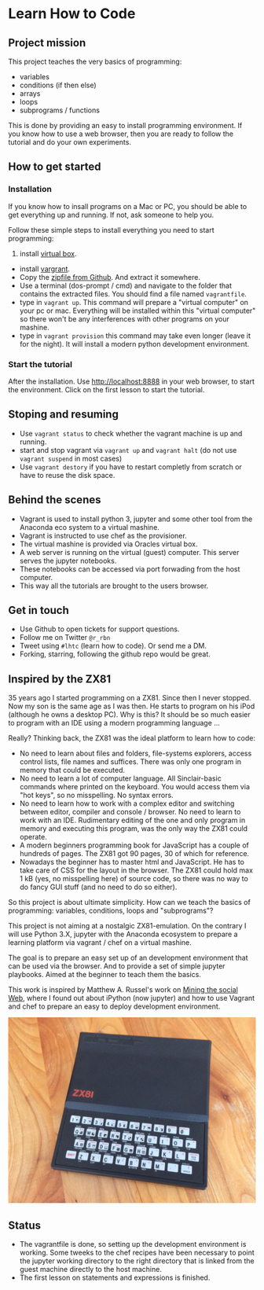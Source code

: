 Learn How to Code
=================

## Project mission
This project teaches the very basics of programming:
+ variables
+ conditions (if then else)
+ arrays
+ loops
+ subprograms / functions

This is done by providing an easy to install programming environment. If you know how to use a web browser, then you are ready to follow the tutorial and do your own experiments.


## How to get started
### Installation
If you know how to insall programs on a Mac or PC, you should be able to get everything up and running. If not, ask someone to help you.

Follow these simple steps to install everything you need to start programming:
1. install [virtual box](https://www.virtualbox.org/wiki/Downloads).
* install [vargrant](https://www.vagrantup.com/downloads.html).
* Copy the [zipfile from Github](https://github.com/ptwobrussell/Mining-the-Social-Web-2nd-Edition/). And extract it somewhere.
* Use a terminal (dos-prompt / cmd) and navigate to the folder that contains the extracted files. You should find a file named `vagrantfile`.
* type in `vagrant up`. This command will prepare a "virtual computer" on your pc or mac. Everything will be installed within this "virtual computer" so there won't be any interferences with other programs on your mashine.
* type in `vagrant provision` this command may take even longer (leave it for the night). It will install a modern python development environment.

### Start the tutorial
After the installation. Use [http://localhost:8888](http://localhost:8888) in your web browser, to start the environment. Click on the first lesson to start the tutorial.

## Stoping and resuming
* Use `vagrant status` to check whether the vagrant machine is up and running.
* start and stop vagrant via `vagrant up` and `vagrant halt` (do not use `vagrant suspend` in most cases)
* Use `vagrant destory` if you have to restart completly from scratch or have to reuse the disk space.

## Behind the scenes
* Vagrant is used to install python 3, jupyter and some other tool from the Anaconda eco system to a virtual mashine.
* Vagrant is instructed to use chef as the provisioner.
* The virtual mashine is provided via Oracles virtual box.
* A web server is running on the virtual (guest) computer. This server serves the jupyter notebooks.
* These notebooks can be accessed via port forwading from the host computer.
* This way all the tutorials are brought to the users browser.

## Get in touch
* Use Github to open tickets for support questions.
* Follow me on Twitter `@r_rbn`
* Tweet using `#lhtc` (learn how to code). Or send me a DM.
* Forking, starring, following the github repo would be great.

## Inspired by the ZX81
35 years ago I started programming on a ZX81. Since then I never stopped. Now my son is the same age as I was then. He starts to program  on his iPod (although he owns a desktop PC). Why is this? It should be so much easier to program with an IDE using a modern programming language ...

Really? Thinking back, the ZX81 was the ideal platform to learn how to code:

+ No need to learn about files and folders, file-systems explorers, access control lists, file names and suffices. There was only one program in memory that could be executed.
+ No need to learn a lot of computer language. All Sinclair-basic commands where printed on the keyboard. You would access them via "hot keys", so no misspelling. No syntax errors.
+ No need to learn how to work with a complex editor and switching between editor, compiler and console / browser. No need to learn to work with an IDE. Rudimentary editing of the one and only program in memory and executing this program, was the only way the ZX81 could operate.
+ A modern beginners programming book for JavaScript has a couple of hundreds of pages. The ZX81 got 90 pages, 30 of which for reference.
+ Nowadays the beginner has to master html and JavaScript. He has to take care of CSS for the layout in the browser. The ZX81 could hold max 1 kB (yes, no misspelling here) of source code, so there was no way to do fancy GUI stuff (and no need to do so either).

So this project is about ultimate simplicity. How can we teach the basics of programming: variables, conditions, loops and "subprograms"?

This project is not aiming at a nostalgic ZX81-emulation. On the contrary I will use Python 3.X, jupyter with the Anaconda ecosystem to prepare a learning platform via vagrant / chef on a virtual mashine.

The goal is to prepare an easy set up of an development environment that can be used via the browser. And to provide a set of simple jupyter playbooks. Aimed at the beginner to teach them the basics.

This work is inspired by Matthew A. Russel's work on [Mining the social Web](https://miningthesocialweb.com), where I found out about iPython (now jupyter) and how to use Vagrant and chef to prepare an easy to deploy development environment.

![The ZX81](images/ZX81.jpg)

## Status
* The vagrantfile is done, so setting up the development environment is working. Some tweeks to the chef recipes have been necessary to point the jupyter working directory to the right directory that is linked from the guest machine directly to the host machine.
* The first lesson on statements and expressions is finished.
